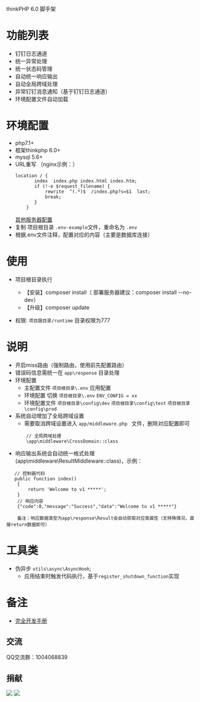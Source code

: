 thinkPHP 6.0 脚手架

功能列表
===============
 + 钉钉日志通道
 + 统一异常处理
 + 统一状态码管理
 + 自动统一响应输出
 + 自动全局跨域处理
 + 异常钉钉消息通知（基于钉钉日志通道）
 + 环境配置文件自动加载

环境配置
===============
 + php7.1+
 + 框架thinkphp 6.0+
 + mysql 5.6+
 + URL重写 （nginx示例：）
      ```
     location / {
             index  index.php index.html index.htm;
             if (!-e $request_filename) {
                 rewrite  ^(.*)$  /index.php?s=$1  last;
                 break;
             }
          }
     ```
    [其他服务器配置](https://www.kancloud.cn/manual/thinkphp6_0/1037488)
  + 复制 项目根目录 ```.env-example```文件，重命名为 ```.env```
  + 根据.env文件注释，配置对应的内容（主要是数据库连接）
  
使用
===============
 + 项目根目录执行 
    + 【安装】composer install（ 部署服务器建议：composer install --no-dev）
    + 【升级】composer update 
 
 + 权限: ```项目跟目录/runtime``` 目录权限为777
  
说明
===============
 + 开启miss路由（强制路由，使用前先配置路由）
 + 错误码信息需统一在 `app\response` 目录处理
 + 环境配置
    - 主配置文件  `项目根目录\.env` 应用配置
    - 环境配置 切换  `项目根目录\.env`  `ENV_CONFIG = xx`
    - 环境配置文件  `项目根目录\config\dev`  `项目根目录\config\test`  `项目根目录\config\prod` 
 + 系统自动增加了全局跨域设置
    - 需要取消跨域设置进入 `app/middleware.php ` 文件，删除对应配置即可
     ```
         // 全局跨域处理
         \app\middleware\CrossDomain::class
     ```
 + 响应输出系统会自动统一格式处理(app\middleware\ResultMiddleware::class)，示例：
 ```
    // 控制器代码
    public function index()
     {
         return 'Welcome to v1 *****';
     }
     // 响应内容
     {"code":0,"message":"Success","data":"Welcome to v1 *****"}
     
     备注：响应数据类型为app\response\Result会自动获取对应类属性（无特殊情况，直接return数据即可）
 ```
 
 工具类
 ===============
 + 伪异步 `utils\async\AsyncHook`;
    - 应用结束时触发代码执行，基于`register_shutdown_function`实现

 备注
 ===============
 + [完全开发手册](https://www.kancloud.cn/manual/thinkphp6_0/content)
 
 ## 交流
 QQ交流群：1004068839
  
 ## 捐献
 ![](http://blog.zhuangjun.top/images/wx_reward.png) 
 ![](http://blog.zhuangjun.top/images/ali_reward.png)
